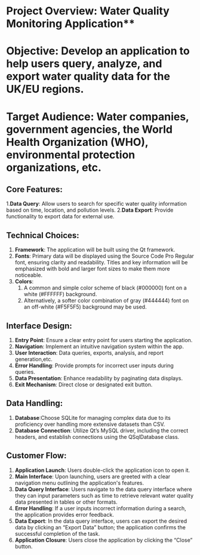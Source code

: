 ﻿# Project Overview: Water Quality Monitoring Application**

# Objective: Develop an application to help users query, analyze, and export water quality data for the UK/EU regions.

# Target Audience: Water companies, government agencies, the World Health Organization (WHO), environmental protection organizations, etc.

## Core Features:
1.**Data Query**: Allow users to search for specific water quality information based on time, location, and pollution levels.
2.**Data Export**: Provide functionality to export data for external use.

## Technical Choices:
1. **Framework**: The application will be built using the Qt framework.
2. **Fonts**:
   Primary data will be displayed using the Source Code Pro Regular font, ensuring clarity and readability.
   Titles and key information will be emphasized with bold and larger font sizes to make them more noticeable.
3. **Colors**:
   1. A common and simple color scheme of black (#000000) font on a white (#FFFFFF) background.
   2. Alternatively, a softer color combination of gray (#444444) font on an off-white (#F5F5F5) background may be used.

## Interface Design:
1. **Entry Point**: Ensure a clear entry point for users starting the application.
2. **Navigation**: Implement an intuitive navigation system within the app.
3. **User Interaction**: Data queries, exports, analysis, and report generation,etc.
4. **Error Handling**: Provide prompts for incorrect user inputs during queries.
5. **Data Presentation**: Enhance readability by paginating data displays.
6. **Exit Mechanism**: Direct close or designated exit button.

## Data Handling:
1. **Database**:Choose SQLite for managing complex data due to its proficiency over handling more extensive datasets than CSV.
2. **Database Connection**: Utilize Qt’s MySQL driver, including the correct headers, and establish connections using the QSqlDatabase class.

## Customer Flow:
1. **Application Launch**: Users double-click the application icon to open it.
2. **Main Interface**: Upon launching, users are greeted with a clear navigation menu outlining the application's features.
3. **Data Query Interface**: Users navigate to the data query interface where they can input parameters such as time to retrieve relevant water quality data presented in tables or other formats.
4. **Error Handling**: If a user inputs incorrect information during a search, the application provides error feedback.
5. **Data Export**: In the data query interface, users can export the desired data by clicking an “Export Data” button; the application confirms the successful completion of the task.
6. **Application Closure**: Users close the application by clicking the “Close” button.

